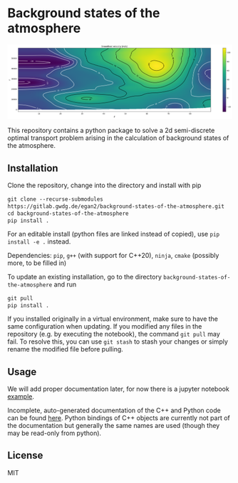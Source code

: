 # Background states of the atmosphere

![image](assets/cover_picture.png )

This repository contains a python package to solve a 2d semi-discrete optimal transport problem arising in the calculation of background states of the atmosphere. 

## Installation

Clone the repository, change into the directory and install with pip

```
git clone --recurse-submodules https://gitlab.gwdg.de/egan2/background-states-of-the-atmosphere.git
cd background-states-of-the-atmosphere
pip install .
```

For an editable install (python files are linked instead of copied), use `pip install -e .` instead.

Dependencies: `pip`, `g++` (with support for C++20), `ninja`, `cmake` (possibly more, to be filled in)

To update an existing installation, go to the directory `background-states-of-the-atmosphere` and run

```
git pull
pip install .
```

If you installed originally in a virtual environment, make sure to have the same configuration when updating.
If you modified any files in the repository (e.g. by executing the notebook), the command `git pull` may fail. To resolve this, you can use `git stash` to stash your changes or simply rename the modified file before pulling.

## Usage

We will add proper documentation later, for now there is a jupyter notebook [example](examples/example.ipynb).

Incomplete, auto-generated documentation of the C++ and Python code can be found [here](https://charlieegan.github.io/background-states-of-the-atmosphere/). Python bindings of C++ objects are currently not part of the documentation but generally the same names are used (though they may be read-only from python).

## License
MIT


